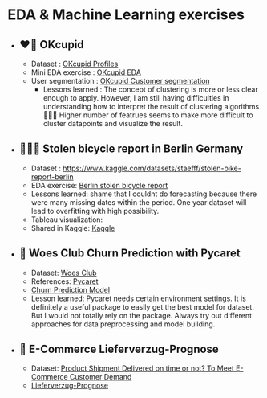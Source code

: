 # EDA & Machine Learning exercises

- ## ❤️‍🔥 OKcupid
    - Dataset : [OKcupid Profiles](https://www.kaggle.com/datasets/andrewmvd/okcupid-profiles?datasetId=875173&sortBy=voteCount)
    - Mini EDA exercise : [OKcupid EDA](https://github.com/risa1796/EDA-exercises/blob/main/OKCupid_Profiles_EDA-2.ipynb)
    - User segmentation : [OKcupid Customer segmentation](https://github.com/risa1796/EDA-ML-exercises/blob/main/OKCupid_UserSegmentation_ClusteringAlgorithms2.ipynb)
       - Lessons learned : The concept of clustering is more or less clear enough to apply. However, I am still having difficulties in understanding how to interpret the result of clustering algorithms 🤷🏻‍♀️ Higher number of featrues seems to make more difficult to cluster datapoints and visualize the result. 
    

- ## 🚴🏻‍♂️ Stolen bicycle report in Berlin Germany
    - Dataset : https://www.kaggle.com/datasets/staefff/stolen-bike-report-berlin
    - EDA exercise: [Berlin stolen bicycle report](https://github.com/risa1796/EDA-ML-exercises/blob/main/Stolen_Bike_Report_in_Berlin.ipynb)
    - Lessons learned: shame that I couldnt do forecasting because there were many missing dates within the period. One year dataset will lead to overfitting with high possibility. 
    - Tableau visualization: 
    - Shared in Kaggle: [Kaggle](https://www.kaggle.com/code/chunga94/stolen-bike-report-eda-exercise)
    
- ## 🐺 Woes Club Churn Prediction with Pycaret
    - Dataset: [Woes Club](https://www.kaggle.com/datasets/varshapandey/assignment-data)
    - References: [Pycaret](https://www.kaggle.com/code/frtgnn/pycaret-introduction-classification-regression/notebook)
    - [Churn Prediction Model](https://github.com/risa1796/EDA-ML-exercises/blob/main/woes_club_churn_prediction_withPycaret.ipynb)
    - Lesson learned: Pycaret needs certain environment settings. It is definitely a useful package to easily get the best model for dataset. But I would not totally rely on the package. Always try out different approaches for data preprocessing and model building.
    
- ## 🚢 E-Commerce Lieferverzug-Prognose 
   - Dataset: [Product Shipment Delivered on time or not? To Meet E-Commerce Customer Demand](https://www.kaggle.com/datasets/prachi13/customer-analytics?datasetId=1176727&sortBy=voteCount)
   - [Lieferverzug-Prognose](https://github.com/risa1796/EDA-ML-exercises/blob/main/Lieferverzug_Prognose_.ipynb)
